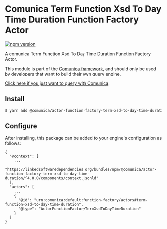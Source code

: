 # Comunica Term Function Xsd To Day Time Duration Function Factory Actor

[![npm version](https://badge.fury.io/js/%40comunica%2Factor-function-factory-term-function-xsd-to-day-time-duration.svg)](https://www.npmjs.com/package/@comunica/actor-function-factory-term-xsd-to-day-time-duration)

A comunica Term Function Xsd To Day Time Duration Function Factory Actor.

This module is part of the [Comunica framework](https://github.com/comunica/comunica),
and should only be used by [developers that want to build their own query engine](https://comunica.dev/docs/modify/).

[Click here if you just want to query with Comunica](https://comunica.dev/docs/query/).

## Install

```bash
$ yarn add @comunica/actor-function-factory-term-xsd-to-day-time-duration
```

## Configure

After installing, this package can be added to your engine's configuration as follows:
```text
{
  "@context": [
    ...
    "https://linkedsoftwaredependencies.org/bundles/npm/@comunica/actor-function-factory-term-xsd-to-day-time-duration/^4.0.0/components/context.jsonld"
  ],
  "actors": [
    ...
    {
      "@id": "urn:comunica:default:function-factory/actors#term-function-xsd-to-day-time-duration",
      "@type": "ActorFunctionFactoryTermXsdToDayTimeDuration"
    }
  ]
}
```
